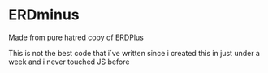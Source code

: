 # ERDminus
Made from pure hatred
copy of ERDPlus

This is not the best code that i´ve written since i created this in just under a week and i never touched JS before
